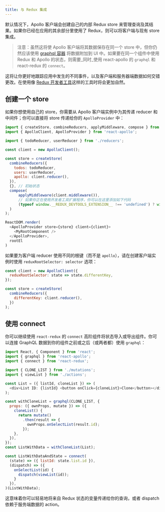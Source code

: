 ```yaml
---
title: 与 Redux 集成
---
```


默认情况下，Apollo 客户端会创建自己的内部 Redux store 来管理查询及其结果。如果你已经在应用的其余部分里使用了 Redux，则可以将客户端与现有 store 集成。

> 注意：虽然这将使 Apollo 客户端将其数据保存在同一个 store 中，但你仍然应该使用 [graphql 容器](api-graphql.html) 将数据附加到 UI 中。如果要在同一个组件中使用 Redux 和 Apollo 的状态，则需要_同时_使用 react-apollo 的 `graphql` 和 react-redux 的 `connect`。

这将让你更好地跟踪应用中发生的不同事件，以及客户端和服务器端数据如何交错更改。在使用像 [Redux 开发者工具](https://github.com/zalmoxisus/redux-devtools-extension)这样的工具时将会更加自然。

<h2 id="creating-a-store">创建一个 store</h2>

如果你想使用自己的 store，你需要从 Apollo 客户端实例中为其传递 reducer 和中间件；你可以直接将 store 传递给你的 `ApolloProvider` 中：

```js
import { createStore, combineReducers, applyMiddleware, compose } from 'redux';
import { ApolloClient, ApolloProvider } from 'react-apollo';

import { todoReducer, userReducer } from './reducers';

const client = new ApolloClient();

const store = createStore(
  combineReducers({
    todos: todoReducer,
    users: userReducer,
    apollo: client.reducer(),
  }),
  {}, // 初始状态
  compose(
      applyMiddleware(client.middleware()),
      // 如果你正在使用开发者工具扩展程序，你可以在这里添加如下代码
      (typeof window.__REDUX_DEVTOOLS_EXTENSION__ !== 'undefined') ? window.__REDUX_DEVTOOLS_EXTENSION__() : f => f,
  )
);

ReactDOM.render(
  <ApolloProvider store={store} client={client}>
    <MyRootComponent />
  </ApolloProvider>,
  rootEl
)
```

如果要为客户端 reducer 使用不同的根键（而不是 `apollo`），请在创建客户端实例时使用 `reduxRootSelector: selector` 选项：

```js
const client = new ApolloClient({
  reduxRootSelector: state => state.differentKey,
});

const store = createStore(
  combineReducers({
    differentKey: client.reducer(),
  })
);
```

<h2 id="using-connect">使用 connect</h2>

你可以继续使用 `react-redux` 的 `connect` 高阶组件将状态导入或导出组件。你可以连接 GraphQL 数据到你的组件之前或之后（或两者都）使用 `graphql`：

```js
import React, { Component } from 'react';
import { graphql } from 'react-apollo';
import { connect } from 'react-redux';

import { CLONE_LIST } from './mutations';
import { viewList } from './actions';

const List = ({ listId, cloneList }) => (
  <div>List ID: {listId} <button onClick={cloneList}>Clone</button></div>
);

const withCloneList = graphql(CLONE_LIST, {
  props: ({ ownProps, mutate }) => ({
    cloneList() {
      return mutate()
        .then(result => {
          ownProps.onSelectList(result.id);
        });
    },
  }),
});
const ListWithData = withCloneList(List);

const ListWithDataAndState = connect(
  (state) => ({ listId: state.list.id }),
  (dispatch) => ({
    onSelectList(id) {
      dispatch(viewList(id));
    }
  }),
)(ListWithData);
```

这意味着你可以轻易地将来自 Redux 状态的变量传递给你的查询，或者 dispatch 依赖于服务端数据的 action。
